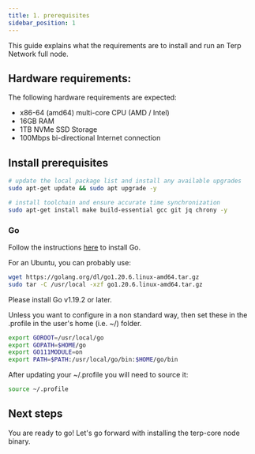 ```yaml
---
title: 1. prerequisites
sidebar_position: 1
---
```

This guide explains what the requirements are to install and run an Terp Network full node.

## Hardware requirements:
The following hardware requirements are expected:

- x86-64 (amd64) multi-core CPU (AMD / Intel)
- 16GB RAM
- 1TB NVMe SSD Storage
- 100Mbps bi-directional Internet connection

## Install prerequisites
```bash
# update the local package list and install any available upgrades
sudo apt-get update && sudo apt upgrade -y

# install toolchain and ensure accurate time synchronization
sudo apt-get install make build-essential gcc git jq chrony -y
```
### Go 
Follow the instructions [here](https://go.dev/doc/install) to install Go.

For an Ubuntu, you can probably use:
```bash
wget https://golang.org/dl/go1.20.6.linux-amd64.tar.gz
sudo tar -C /usr/local -xzf go1.20.6.linux-amd64.tar.gz
```
Please install Go v1.19.2 or later.

Unless you want to configure in a non standard way, then set these in the .profile in the user's home (i.e. ~/) folder.

```bash
export GOROOT=/usr/local/go
export GOPATH=$HOME/go
export GO111MODULE=on
export PATH=$PATH:/usr/local/go/bin:$HOME/go/bin
```

After updating your ~/.profile you will need to source it:

```bash 
source ~/.profile
```

## Next steps

You are ready to go! Let's go forward with installing the terp-core node binary.